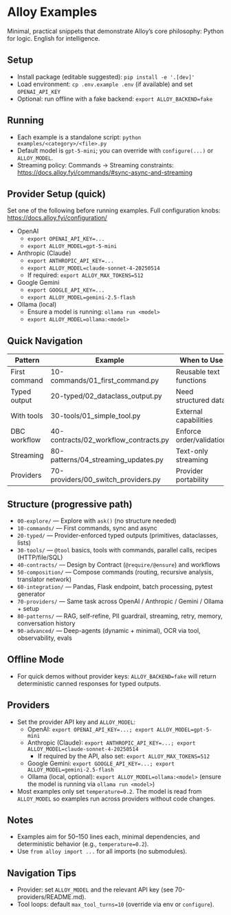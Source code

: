 # Alloy Examples

Minimal, practical snippets that demonstrate Alloy’s core philosophy:
Python for logic. English for intelligence.

## Setup
- Install package (editable suggested): `pip install -e '.[dev]'`
- Load environment: `cp .env.example .env` (if available) and set `OPENAI_API_KEY`
- Optional: run offline with a fake backend: `export ALLOY_BACKEND=fake`

## Running
- Each example is a standalone script: `python examples/<category>/<file>.py`
- Default model is `gpt-5-mini`; you can override with `configure(...)` or `ALLOY_MODEL`.
- Streaming policy: Commands → Streaming constraints: https://docs.alloy.fyi/commands/#sync-async-and-streaming

## Provider Setup (quick)

Set one of the following before running examples. Full configuration knobs: https://docs.alloy.fyi/configuration/

- OpenAI
  - `export OPENAI_API_KEY=...`
  - `export ALLOY_MODEL=gpt-5-mini`
- Anthropic (Claude)
  - `export ANTHROPIC_API_KEY=...`
  - `export ALLOY_MODEL=claude-sonnet-4-20250514`
  - If required: `export ALLOY_MAX_TOKENS=512`
- Google Gemini
  - `export GOOGLE_API_KEY=...`
  - `export ALLOY_MODEL=gemini-2.5-flash`
- Ollama (local)
  - Ensure a model is running: `ollama run <model>`
  - `export ALLOY_MODEL=ollama:<model>`

## Quick Navigation

| Pattern        | Example                                   | When to Use               |
|----------------|-------------------------------------------|---------------------------|
| First command  | 10-commands/01_first_command.py           | Reusable text functions   |
| Typed output   | 20-typed/02_dataclass_output.py           | Need structured data      |
| With tools     | 30-tools/01_simple_tool.py                | External capabilities     |
| DBC workflow   | 40-contracts/02_workflow_contracts.py     | Enforce order/validation  |
| Streaming      | 80-patterns/04_streaming_updates.py       | Text-only streaming       |
| Providers      | 70-providers/00_switch_providers.py       | Provider portability      |

## Structure (progressive path)
- `00-explore/` — Explore with `ask()` (no structure needed)
- `10-commands/` — First commands, sync and async
- `20-typed/` — Provider-enforced typed outputs (primitives, dataclasses, lists)
- `30-tools/` — `@tool` basics, tools with commands, parallel calls, recipes (HTTP/file/SQL)
- `40-contracts/` — Design by Contract (`@require/@ensure`) and workflows
- `50-composition/` — Compose commands (routing, recursive analysis, translator network)
- `60-integration/` — Pandas, Flask endpoint, batch processing, pytest generator
- `70-providers/` — Same task across OpenAI / Anthropic / Gemini / Ollama + setup
- `80-patterns/` — RAG, self-refine, PII guardrail, streaming, retry, memory, conversation history
- `90-advanced/` — Deep-agents (dynamic + minimal), OCR via tool, observability, evals

## Offline Mode
- For quick demos without provider keys: `ALLOY_BACKEND=fake` will return deterministic canned responses for typed outputs.

## Providers
- Set the provider API key and `ALLOY_MODEL`:
  - OpenAI: `export OPENAI_API_KEY=...; export ALLOY_MODEL=gpt-5-mini`
  - Anthropic (Claude): `export ANTHROPIC_API_KEY=...; export ALLOY_MODEL=claude-sonnet-4-20250514`
    - If required by the API, also set: `export ALLOY_MAX_TOKENS=512`
  - Google Gemini: `export GOOGLE_API_KEY=...; export ALLOY_MODEL=gemini-2.5-flash`
  - Ollama (local, optional): `export ALLOY_MODEL=ollama:<model>` (ensure the model is running via `ollama run <model>`)
- Most examples only set `temperature=0.2`. The model is read from `ALLOY_MODEL` so examples run across providers without code changes.

## Notes
- Examples aim for 50–150 lines each, minimal dependencies, and deterministic behavior (e.g., `temperature=0.2`).
- Use `from alloy import ...` for all imports (no submodules).

## Navigation Tips
- Provider: set `ALLOY_MODEL` and the relevant API key (see 70-providers/README.md).
- Tool loops: default `max_tool_turns=10` (override via env or `configure`).

